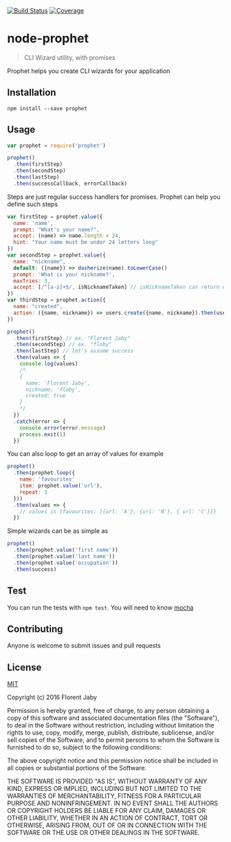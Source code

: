 [![Build Status][travis-image]][travis-url] [![Coverage][coveralls-image]][coveralls-url]

node-prophet
==================

> CLI Wizard utility, with promises

Prophet helps you create CLI wizards for your application

Installation
------------

    npm install --save prophet

Usage
-----

```javascript
var prophet = require('prophet')

prophet()
  .then(firstStep)
  .then(secondStep)
  .then(lastStep)
  .then(successCallback, errorCallback)
```

Steps are just regular success handlers for promises.
Prophet can help you define such steps

```javascript
var firstStep = prophet.value({
  name: 'name',
  prompt: "What's your name?",
  accept: (name) => name.length < 24,
  hint: "Your name must be under 24 letters long"
})
var secondStep = prophet.value({
  name: "nickname",
  default: ({name}) => dasherize(name).toLowerCase()
  prompt: 'What is your nickname?',
  maxTries: 3,
  accept: [/^[a-z]+$/, isNicknameTaken] // isNicknameTaken can return either a value or a promise
})
var thirdStep = prophet.action({
  name: "created",
  action: ({name, nickname}) => users.create({name, nickname}).then(user => true)
})

prophet()
  .then(firstStep) // ex. "Florent Jaby"
  .then(secondStep) // ex. "floby"
  .then(lastStep) // let's assume success
  .then(values => {
    console.log(values)
    /*
    {
      name: 'Florent Jaby',
      nickname: 'floby',
      created: true
    }
    */
  })
  .catch(error => {
    console.error(error.message)
    process.exit(1)
  })
```

You can also loop to get an array of values for example

```javascript
prophet()
  .then(prophet.loop({
    name: 'favourites'
    item: prophet.value('url'),
    repeat: 3
  }))
  .then(values => {
    // values is {favourites: [{url: 'A'}, {url: 'B'}, { url: 'C'}]}
  })
```

Simple wizards can be as simple as
```javascript
prophet()
  .then(prophet.value('first name'))
  .then(prophet.value('last name'))
  .then(prophet.value('occupation'))
  .then(success)
```

Test
----

You can run the tests with `npm test`. You will need to know [mocha][mocha-url]

Contributing
------------

Anyone is welcome to submit issues and pull requests


License
-------

[MIT](http://opensource.org/licenses/MIT)

Copyright (c) 2016 Florent Jaby

Permission is hereby granted, free of charge, to any person obtaining a copy of this software and associated documentation files (the "Software"), to deal in the Software without restriction, including without limitation the rights to use, copy, modify, merge, publish, distribute, sublicense, and/or sell copies of the Software, and to permit persons to whom the Software is furnished to do so, subject to the following conditions:

The above copyright notice and this permission notice shall be included in all copies or substantial portions of the Software.

THE SOFTWARE IS PROVIDED "AS IS", WITHOUT WARRANTY OF ANY KIND, EXPRESS OR IMPLIED, INCLUDING BUT NOT LIMITED TO THE WARRANTIES OF MERCHANTABILITY, FITNESS FOR A PARTICULAR PURPOSE AND NONINFRINGEMENT. IN NO EVENT SHALL THE AUTHORS OR COPYRIGHT HOLDERS BE LIABLE FOR ANY CLAIM, DAMAGES OR OTHER LIABILITY, WHETHER IN AN ACTION OF CONTRACT, TORT OR OTHERWISE, ARISING FROM, OUT OF OR IN CONNECTION WITH THE SOFTWARE OR THE USE OR OTHER DEALINGS IN THE SOFTWARE.


[travis-image]: http://img.shields.io/travis/Floby/node-prophet/master.svg?style=flat
[travis-url]: https://travis-ci.org/Floby/node-prophet
[coveralls-image]: http://img.shields.io/coveralls/Floby/node-prophet/master.svg?style=flat
[coveralls-url]: https://coveralls.io/r/Floby/node-prophet
[mocha-url]: https://github.com/visionmedia/mocha



